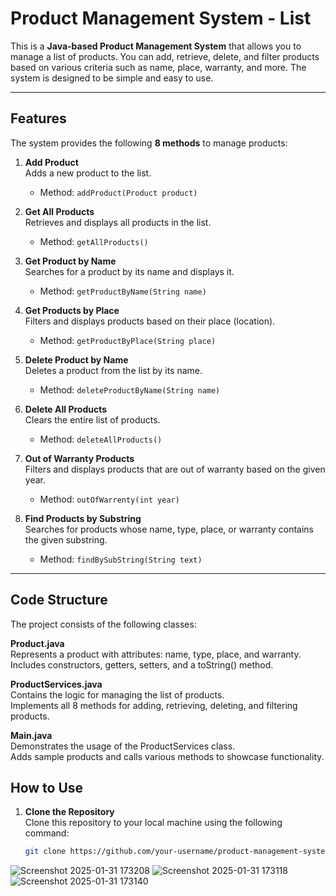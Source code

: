# Product Management System - List
This is a **Java-based Product Management System** that allows you to manage a list of products. You can add, retrieve, delete, and filter products based on various criteria such as name, place, warranty, and more. 
The system is designed to be simple and easy to use.

---

## Features

The system provides the following **8 methods** to manage products:

1. **Add Product**  
   Adds a new product to the list.  
   - Method: `addProduct(Product product)`

2. **Get All Products**  
   Retrieves and displays all products in the list.  
   - Method: `getAllProducts()`

3. **Get Product by Name**  
   Searches for a product by its name and displays it.  
   - Method: `getProductByName(String name)`

4. **Get Products by Place**  
   Filters and displays products based on their place (location).  
   - Method: `getProductByPlace(String place)`

5. **Delete Product by Name**  
   Deletes a product from the list by its name.  
   - Method: `deleteProductByName(String name)`

6. **Delete All Products**  
   Clears the entire list of products.  
   - Method: `deleteAllProducts()`

7. **Out of Warranty Products**  
   Filters and displays products that are out of warranty based on the given year.  
   - Method: `outOfWarrenty(int year)`

8. **Find Products by Substring**  
   Searches for products whose name, type, place, or warranty contains the given substring.  
   - Method: `findBySubString(String text)`

---

## Code Structure
The project consists of the following classes:<br>

**Product.java** <br>
Represents a product with attributes: name, type, place, and warranty.<br>
Includes constructors, getters, setters, and a toString() method.<br>

**ProductServices.java** <br>
Contains the logic for managing the list of products.<br>
Implements all 8 methods for adding, retrieving, deleting, and filtering products.<br>

**Main.java** <br>
Demonstrates the usage of the ProductServices class.<br>
Adds sample products and calls various methods to showcase functionality.<br>


## How to Use
1. **Clone the Repository**  
   Clone this repository to your local machine using the following command:  
   ```bash
   git clone https://github.com/your-username/product-management-system.git

![Screenshot 2025-01-31 173208](https://github.com/user-attachments/assets/f9fc4a78-bd33-44f5-8944-c0ed494fb0a0)
![Screenshot 2025-01-31 173118](https://github.com/user-attachments/assets/9493c343-1eb6-49ca-a142-3bd4774ed521)
![Screenshot 2025-01-31 173140](https://github.com/user-attachments/assets/ac6e57a4-d501-4da8-80af-16b68b740154)



   
